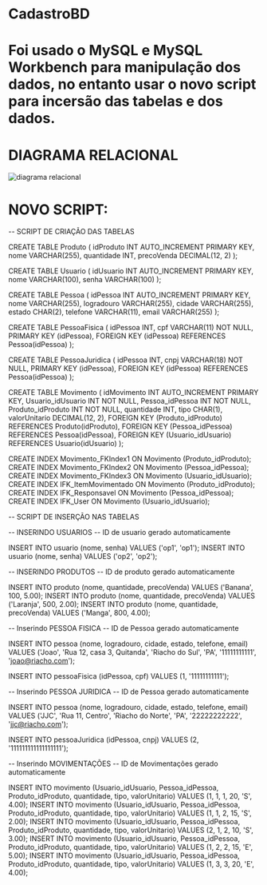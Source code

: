 # CadastroBD

# Foi usado o MySQL e MySQL Workbench para manipulação dos dados, no entanto usar o novo script para incersão das tabelas e dos dados.

# DIAGRAMA RELACIONAL

![diagrama relacional](https://github.com/SamuelBozza/CadastroBD/assets/102820398/77320e05-d4a5-4a65-af7c-c650196579ad)


# NOVO SCRIPT: 

-- SCRIPT DE CRIAÇÃO DAS TABELAS

CREATE TABLE Produto (
  idProduto INT AUTO_INCREMENT PRIMARY KEY,
  nome VARCHAR(255),
  quantidade INT,
  precoVenda DECIMAL(12, 2)
);

CREATE TABLE Usuario (
  idUsuario INT AUTO_INCREMENT PRIMARY KEY,
  nome VARCHAR(100),
  senha VARCHAR(100)
);

CREATE TABLE Pessoa (
  idPessoa INT AUTO_INCREMENT PRIMARY KEY,
  nome VARCHAR(255),
  logradouro VARCHAR(255),
  cidade VARCHAR(255),
  estado CHAR(2),
  telefone VARCHAR(11),
  email VARCHAR(255)
);

CREATE TABLE PessoaFisica (
  idPessoa INT,
  cpf VARCHAR(11) NOT NULL,
  PRIMARY KEY (idPessoa),
  FOREIGN KEY (idPessoa) REFERENCES Pessoa(idPessoa)
);

CREATE TABLE PessoaJuridica (
  idPessoa INT,
  cnpj VARCHAR(18) NOT NULL,
  PRIMARY KEY (idPessoa),
  FOREIGN KEY (idPessoa) REFERENCES Pessoa(idPessoa)
);

CREATE TABLE Movimento (
  idMovimento INT AUTO_INCREMENT PRIMARY KEY,
  Usuario_idUsuario INT NOT NULL,
  Pessoa_idPessoa INT NOT NULL,
  Produto_idProduto INT NOT NULL,
  quantidade INT,
  tipo CHAR(1),
  valorUnitario DECIMAL(12, 2),
  FOREIGN KEY (Produto_idProduto)
    REFERENCES Produto(idProduto),
  FOREIGN KEY (Pessoa_idPessoa)
    REFERENCES Pessoa(idPessoa),
  FOREIGN KEY (Usuario_idUsuario)
    REFERENCES Usuario(idUsuario)
);

CREATE INDEX Movimento_FKIndex1 ON Movimento (Produto_idProduto);
CREATE INDEX Movimento_FKIndex2 ON Movimento (Pessoa_idPessoa);
CREATE INDEX Movimento_FKIndex3 ON Movimento (Usuario_idUsuario);
CREATE INDEX IFK_ItemMovimentado ON Movimento (Produto_idProduto);
CREATE INDEX IFK_Responsavel ON Movimento (Pessoa_idPessoa);
CREATE INDEX IFK_User ON Movimento (Usuario_idUsuario);

-- SCRIPT DE INSERÇÃO NAS TABELAS

-- INSERINDO USUARIOS
-- ID de usuario gerado automaticamente

INSERT INTO usuario (nome, senha) VALUES ('op1', 'op1');
INSERT INTO usuario (nome, senha) VALUES ('op2', 'op2');

-- INSERINDO PRODUTOS
-- ID de produto gerado automaticamente

INSERT INTO produto (nome, quantidade, precoVenda) VALUES ('Banana', 100, 5.00);
INSERT INTO produto (nome, quantidade, precoVenda) VALUES ('Laranja', 500, 2.00);
INSERT INTO produto (nome, quantidade, precoVenda) VALUES ('Manga', 800, 4.00);

-- Inserindo PESSOA FISICA
-- ID de Pessoa gerado automaticamente

INSERT INTO pessoa (nome, logradouro, cidade, estado, telefone, email) VALUES ('Joao', 'Rua 12, casa 3, Quitanda', 'Riacho do Sul', 'PA', '11111111111', 'joao@riacho.com');

INSERT INTO pessoaFisica (idPessoa, cpf) VALUES (1, '11111111111');

-- Inserindo PESSOA JURIDICA
-- ID de Pessoa gerado automaticamente

INSERT INTO pessoa (nome, logradouro, cidade, estado, telefone, email) VALUES ('JJC', 'Rua 11, Centro', 'Riacho do Norte', 'PA', '22222222222', 'jjc@riacho.com');

INSERT INTO pessoaJuridica (idPessoa, cnpj) VALUES (2, '111111111111111111');

-- Inserindo MOVIMENTAÇÕES
-- ID de Movimentações gerado automaticamente

INSERT INTO movimento (Usuario_idUsuario, Pessoa_idPessoa, Produto_idProduto, quantidade, tipo, valorUnitario) VALUES (1, 1, 1, 20, 'S', 4.00);
INSERT INTO movimento (Usuario_idUsuario, Pessoa_idPessoa, Produto_idProduto, quantidade, tipo, valorUnitario) VALUES (1, 1, 2, 15, 'S', 2.00);
INSERT INTO movimento (Usuario_idUsuario, Pessoa_idPessoa, Produto_idProduto, quantidade, tipo, valorUnitario) VALUES (2, 1, 2, 10, 'S', 3.00);
INSERT INTO movimento (Usuario_idUsuario, Pessoa_idPessoa, Produto_idProduto, quantidade, tipo, valorUnitario) VALUES (1, 2, 2, 15, 'E', 5.00);
INSERT INTO movimento (Usuario_idUsuario, Pessoa_idPessoa, Produto_idProduto, quantidade, tipo, valorUnitario) VALUES (1, 3, 3, 20, 'E', 4.00);
